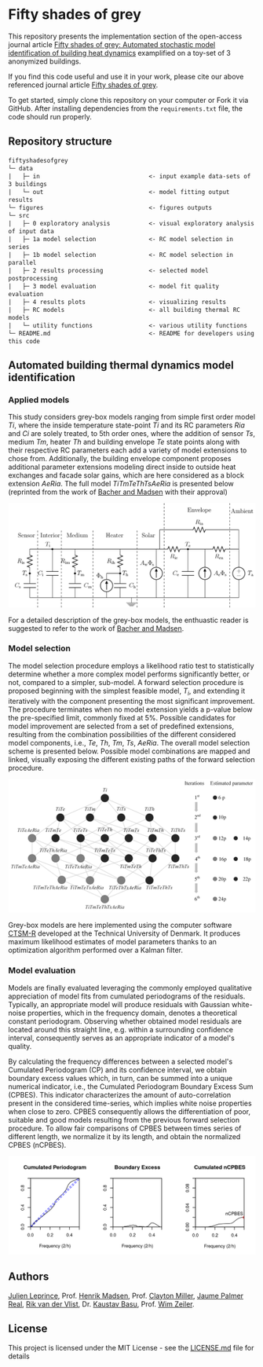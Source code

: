 # Fifty shades of grey

This repository presents the implementation section of the open-access journal article [Fifty shades of grey: Automated stochastic model identification of building heat dynamics](https://doi.org/10.1016/j.enbuild.2021.111195) examplified on a toy-set of 3 anonymized buildings.

If you find this code useful and use it in your work, please cite our above referenced journal article [Fifty shades of grey](https://doi.org/10.1016/j.enbuild.2021.111195).

To get started, simply clone this repository on your computer or Fork it via GitHub. After installing dependencies from  the `requirements.txt` file, the code should run properly.

## Repository structure
```
fiftyshadesofgrey
└─ data
|   ├─ in                               <- input example data-sets of 3 buildings
|   └─ out                              <- model fitting output results
└─ figures                              <- figures outputs
└─ src
|   ├─ 0 exploratory analysis           <- visual exploratory analysis of input data
|   ├─ 1a model selection               <- RC model selection in series
|   ├─ 1b model selection               <- RC model selection in parallel
|   ├─ 2 results processing             <- selected model postprocessing
|   ├─ 3 model evaluation               <- model fit quality evaluation
|   ├─ 4 results plots                  <- visualizing results
|   ├─ RC models                        <- all building thermal RC models
|   └─ utility functions                <- various utility functions
└─ README.md                            <- README for developers using this code
```
<!-- fiftyshadesofgrey
└─ [data](https://github.com/JulienLeprince/fiftyshadesofgrey/tree/main/src/data)
|   ├─ [in](https://github.com/JulienLeprince/fiftyshadesofgrey/tree/main/src/data/in)            <- input example data-sets of 3 buildings
|   └─ [out](https://github.com/JulienLeprince/fiftyshadesofgrey/tree/main/src/data/out)            <- model fitting output results
└─ [figures](https://github.com/JulienLeprince/fiftyshadesofgrey/tree/main/fig)                <- figures outputs
└─ [src](https://github.com/JulienLeprince/fiftyshadesofgrey/tree/main/src)
|   ├─ [0 exploratory analysis](https://github.com/JulienLeprince/fiftyshadesofgrey/blob/main/src/main0_VisualExploratoryAnalysis.Rmd)            <- visual exploratory analysis of input data
|   ├─ [1a model selection](https://github.com/JulienLeprince/fiftyshadesofgrey/blob/main/src/main1_modelselection_inseriesloop.R)            <- RC model selection in series
|   ├─ [1b model selection](https://github.com/JulienLeprince/fiftyshadesofgrey/blob/main/src/main1_modelselection_parallelloop.R)            <- RC model selection in parallel
|   ├─ [2 results processing](https://github.com/JulienLeprince/fiftyshadesofgrey/blob/main/src/main2_resultsprocessing.R)            <- selected model postprocessing
|   ├─ [3 model evaluation](https://github.com/JulienLeprince/fiftyshadesofgrey/blob/main/src/main3_modelevaluation.R)            <- model fit quality evaluation
|   ├─ [4 results plots](https://github.com/JulienLeprince/fiftyshadesofgrey/blob/main/src/results_plots.ipynb)            <- visualizing results
|   ├─ [RC models](https://github.com/JulienLeprince/fiftyshadesofgrey/blob/main/src/allmodels.R)            <- all building thermal RC models
|   └─ [utility functions](https://github.com/JulienLeprince/fiftyshadesofgrey/blob/main/src/utils.R)            <- various utility functions
└─ README.md              <- 50SoG README for developers using this code -->

## Automated building thermal dynamics model identification

### Applied models

This study considers grey-box models ranging from simple first order model *Ti*, where the inside temperature state-point *Ti* and its RC parameters *Ria* and *Ci* are solely treated, to 5th order ones, where the addition of sensor *Ts*, medium *Tm*, heater *Th* and building envelope *Te* state points along with their respective RC parameters each add a variety of model extensions to chose from. Additionally, the building envelope component proposes additional parameter extensions modeling direct inside to outside heat exchanges and facade solar gains, which are here considered as a block extension *AeRia*.
The full model *TiTmTeThTsAeRia* is presented below (reprinted from the work of [Bacher and Madsen](https://www.sciencedirect.com/science/article/pii/S0378778811000491) with their approval)

![models_applied](fig/TiTmTeThTsAeRia_RCmodel.png)

For a detailed description of the grey-box models, the enthuastic reader is suggested to refer to the work of [Bacher and Madsen](https://www.sciencedirect.com/science/article/pii/S0378778811000491).

### Model selection

The model selection procedure employs a likelihood ratio test to statistically determine whether a more complex model performs significantly better, or not, compared to a simpler, sub-model.
A forward selection procedure is proposed beginning with the simplest feasible model, $T_i$, and extending it iteratively with the component presenting the most significant improvement. The procedure terminates when no model extension yields a p-value below the pre-specified limit, commonly fixed at 5\%.
Possible candidates for model improvement are selected from a set of predefined extensions, resulting from the combination possibilities of the different considered model components, i.e., *Te*, *Th*, *Tm*, *Ts*, *AeRia*. 
The overall model selection scheme is presented below. Possible model combinations are mapped and linked, visually exposing the different existing paths of the forward selection procedure.

![model_selection](fig/modelselection.png)

Grey-box models are here implemented using the computer software [CTSM-R](http://ctsm.info/) developed at the Technical University of Denmark. It produces maximum likelihood estimates of model parameters thanks to an optimization algorithm performed over a Kalman filter.


### Model evaluation

Models are finally evaluated leveraging the commonly employed qualitative appreciation of model fits from cumulated periodograms of the residuals.
Typically, an appropriate model will produce residuals with Gaussian white-noise properties, which in the frequency domain, denotes a theoretical constant periodogram. Observing whether obtained model residuals are located around this straight line, e.g. within a surrounding confidence interval, consequently serves as an appropriate indicator of a model's quality.

By calculating the frequency differences between a selected model's Cumulated Periodogram (CP) and its confidence interval, we obtain boundary excess values which, in turn, can be summed into a unique numerical indicator, i.e., the Cumulated Periodogram Boundary Excess Sum (CPBES). This indicator characterizes the amount of auto-correlation present in the considered time-series, which implies white noise properties when close to zero. CPBES consequently allows the differentiation of poor, suitable and good models resulting from the previous forward selection procedure. To allow fair comparisons of CPBES between times series of different length, we normalize it by its length, and obtain the normalized CPBES (nCPBES).

![nCPBES_demo](fig/nCPBES_demo_final.png)

## Authors

[Julien Leprince](https://github.com/JulienLeprince),
Prof. [Henrik Madsen](https://henrikmadsen.org/),
Prof. [Clayton Miller](https://github.com/cmiller8),
[Jaume Palmer Real](https://orbit.dtu.dk/en/persons/jaume-palmer-real),
[Rik van der Vlist](https://www.linkedin.com/in/rik-van-der-vlist-124b62138/),
Dr. [Kaustav Basu](https://www.linkedin.com/in/kaustav-basu-phd-5973311b/),
Prof. [Wim Zeiler](https://www.tue.nl/en/research/researchers/wim-zeiler/).


## License

This project is licensed under the MIT License - see the [LICENSE.md](LICENSE.md) file for details